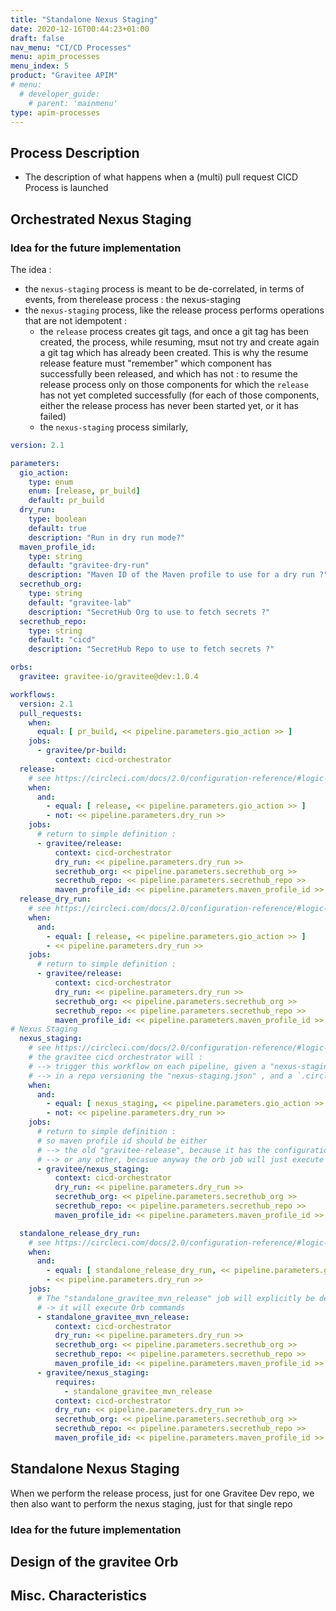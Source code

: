 ```yaml
---
title: "Standalone Nexus Staging"
date: 2020-12-16T00:44:23+01:00
draft: false
nav_menu: "CI/CD Processes"
menu: apim_processes
menu_index: 5
product: "Gravitee APIM"
# menu:
  # developer_guide:
    # parent: 'mainmenu'
type: apim-processes
---
```


## Process Description

* The description of what happens when a (multi) pull request CICD Process is launched


## Orchestrated Nexus Staging

### Idea for the future implementation

The idea :
* the `nexus-staging` process is meant to be de-correlated, in terms of events, from therelease process : the nexus-staging  
* the `nexus-staging` process, like the release process performs operations that are not idempotent :
  * the `release` process creates git tags, and once a git tag has been created, the process, while resuming, msut not try and create again a git tag which has already been created. This is why the resume release feature must "remember" which component has successfully been released, and which has not : to resume the release process only on those components for which the `release` has not yet completed successfully (for each of those components, either the release process has never been started yet, or it has failed)
  * the `nexus-staging` process similarly,

```Yaml
version: 2.1

parameters:
  gio_action:
    type: enum
    enum: [release, pr_build]
    default: pr_build
  dry_run:
    type: boolean
    default: true
    description: "Run in dry run mode?"
  maven_profile_id:
    type: string
    default: "gravitee-dry-run"
    description: "Maven ID of the Maven profile to use for a dry run ?"
  secrethub_org:
    type: string
    default: "gravitee-lab"
    description: "SecretHub Org to use to fetch secrets ?"
  secrethub_repo:
    type: string
    default: "cicd"
    description: "SecretHub Repo to use to fetch secrets ?"

orbs:
  gravitee: gravitee-io/gravitee@dev:1.0.4

workflows:
  version: 2.1
  pull_requests:
    when:
      equal: [ pr_build, << pipeline.parameters.gio_action >> ]
    jobs:
      - gravitee/pr-build:
          context: cicd-orchestrator
  release:
    # see https://circleci.com/docs/2.0/configuration-reference/#logic-statement-examples
    when:
      and:
        - equal: [ release, << pipeline.parameters.gio_action >> ]
        - not: << pipeline.parameters.dry_run >>
    jobs:
      # return to simple definition :
      - gravitee/release:
          context: cicd-orchestrator
          dry_run: << pipeline.parameters.dry_run >>
          secrethub_org: << pipeline.parameters.secrethub_org >>
          secrethub_repo: << pipeline.parameters.secrethub_repo >>
          maven_profile_id: << pipeline.parameters.maven_profile_id >>
  release_dry_run:
    # see https://circleci.com/docs/2.0/configuration-reference/#logic-statement-examples
    when:
      and:
        - equal: [ release, << pipeline.parameters.gio_action >> ]
        - << pipeline.parameters.dry_run >>
    jobs:
      # return to simple definition :
      - gravitee/release:
          context: cicd-orchestrator
          dry_run: << pipeline.parameters.dry_run >>
          secrethub_org: << pipeline.parameters.secrethub_org >>
          secrethub_repo: << pipeline.parameters.secrethub_repo >>
          maven_profile_id: << pipeline.parameters.maven_profile_id >>
# Nexus Staging
  nexus_staging:
    # see https://circleci.com/docs/2.0/configuration-reference/#logic-statement-examples
    # the gravitee cicd orchestrator will :
    # --> trigger this workflow on each pipeline, given a "nexus-staging.json",
    # --> in a repo versioning the "nexus-staging.json" , and a `.circleci/config.yaml` very siiar to that which versions the "release.json"
    when:
      and:
        - equal: [ nexus_staging, << pipeline.parameters.gio_action >> ]
        - not: << pipeline.parameters.dry_run >>
    jobs:
      # return to simple definition :
      # so maven profile id should be either
      # --> the old "gravitee-release", because it has the configuration for the nexus staging associated to a maven goal
      # --> or any other, becasue anyway the orb job will just execute a maven command to directly execute the maven nexus staging command
      - gravitee/nexus_staging:
          context: cicd-orchestrator
          dry_run: << pipeline.parameters.dry_run >>
          secrethub_org: << pipeline.parameters.secrethub_org >>
          secrethub_repo: << pipeline.parameters.secrethub_repo >>
          maven_profile_id: << pipeline.parameters.maven_profile_id >>

  standalone_release_dry_run:
    # see https://circleci.com/docs/2.0/configuration-reference/#logic-statement-examples
    when:
      and:
        - equal: [ standalone_release_dry_run, << pipeline.parameters.gio_action >> ]
        - << pipeline.parameters.dry_run >>
    jobs:
      # The "standalone_gravitee_mvn_release" job will explicitly be defined in this ".circleci/config.yaml" :
      # -> it will execute Orb commands
      - standalone_gravitee_mvn_release:
          context: cicd-orchestrator
          dry_run: << pipeline.parameters.dry_run >>
          secrethub_org: << pipeline.parameters.secrethub_org >>
          secrethub_repo: << pipeline.parameters.secrethub_repo >>
          maven_profile_id: << pipeline.parameters.maven_profile_id >>
      - gravitee/nexus_staging:
          requires:
            - standalone_gravitee_mvn_release
          context: cicd-orchestrator
          dry_run: << pipeline.parameters.dry_run >>
          secrethub_org: << pipeline.parameters.secrethub_org >>
          secrethub_repo: << pipeline.parameters.secrethub_repo >>
          maven_profile_id: << pipeline.parameters.maven_profile_id >>

```

## Standalone Nexus Staging

When we perform the release process, just for one Gravitee Dev repo, we then also want to perform the nexus staging, just for that single repo

### Idea for the future implementation


## Design of the gravitee Orb


## Misc. Characteristics
